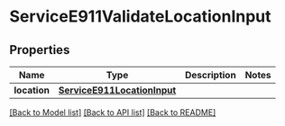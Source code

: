 # ServiceE911ValidateLocationInput

## Properties
Name | Type | Description | Notes
------------ | ------------- | ------------- | -------------
**location** | [**ServiceE911LocationInput**](ServiceE911LocationInput.md) |  | 

[[Back to Model list]](../README.md#documentation-for-models) [[Back to API list]](../README.md#documentation-for-api-endpoints) [[Back to README]](../README.md)


